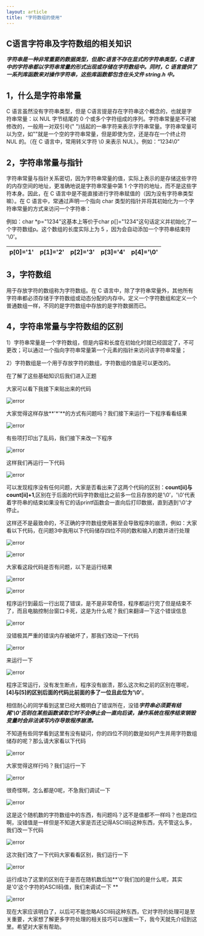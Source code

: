 ```yaml
---
layout: article
title: "字符数组的使用"
---
```


## C语言字符串及字符数组的相关知识

​ ***字符串是一种非常重要的数据类型，但是C语言不存在显式的字符串类型，C语言中的字符串都以字符串常量的形式出现或存储在字符数组中。同时，C 语言提供了一系列库函数来对操作字符串，这些库函数都包含在头文件 string.h 中。***

## 1，什么是字符串常量

  C 语言虽然没有字符串类型，但是 C语言提是存在字符串这个概念的，也就是字符串常量：以 NUL 字节结尾的 0 个或多个字符组成的序列。字符串常量是不可被修改的，一般用一对双引号(" ")括起的一串字符来表示字符串常量。字符串常量可以为空，如""就是一个空的字符串常量，但是即使为空，还是存在一个终止符 NUL 的。（在 C 语言中，常用转义字符 \0 来表示 NUL）。例如：“1234\0”

## 2，字符串常量与指针

  字符串常量与指针关系密切，因为字符串常量的值，实际上表示的是存储这些字符的内存空间的地址，更准确地说是字符串常量中第 1 个字符的地址，而不是这些字符本身。因此，在 C 语言中是不能直接进行字符串赋值的（因为没有字符串类型嘛）。在 C 语言中，常通过声明一个指向 char 类型的指针并将其初始化为一个字符串常量的方式来访问一个字符串：

例如：char *p="1234"这基本上等价于char p[]="1234"这句话定义并初始化了一个字符数组p。这个数组的长度实际上为 5 ，因为会自动添加一个字符串结束符 '\0'。

| **p[0]='1'** | **p[1]='2'** | **p[2]='3'** | **p[3]='4'** | **p[4]='\0'** |
| ------------ | ------------ | ------------ | ------------ | ------------- |

## 3，字符数组

  用于存放字符的数组称为字符数组。在 C 语言中，除了字符串常量外，其他所有字符串都必须存储于字符数组或动态分配的内存中。定义一个字符数组和定义一个普通数组一样，不同的是字符数组中存放的是字符数据而已。

## 4，字符串常量与字符数组的区别

1）字符串常量是一个字符数组，但是内容和长度在初始化时就已经固定了，不可更改；可以通过一个指向字符串常量第一个元素的指针来访问该字符串常量；

2）字符数组是一个用于存放字符的数组，字符数组的值是可以更改的。

在了解了这些基础知识后我们进入正题

大家可以看下我接下来贴出来的代码

![error](https://i.bmp.ovh/imgs/2021/11/8ecaa6dd78bd0c37.png)

大家觉得这样存放**'\*'**的方式有问题吗？我们接下来运行一下程序看看结果

![error](https://i.bmp.ovh/imgs/2021/11/a2dd3b2b109b1832.png)

有些项打印出了乱码，我们接下来改一下程序

![error](https://i.bmp.ovh/imgs/2021/11/285c59466478daf1.png)

这样我们再运行一下代码

![error](https://i.bmp.ovh/imgs/2021/11/7625ea8153f6a691.png)

可以发现程序没有任何问题，大家是否看出来了这两个代码的区别：**count[ii]与count[ii]+1**,区别在于后面的代码字符数组比之前多一位且存放的是‘\0’，'\0'代表着字符串的结束如果没有它的话printf函数会一直向后打印数据，直到遇到'\0'才停止。

这样还不是最致命的，不正确的字符数组使用甚至会导致程序的崩溃，例如：大家看以下代码，在问题3中我用以下代码储存四位不同的数和输入的数并进行处理

![error](https://i.bmp.ovh/imgs/2021/11/2560a1282276e2d5.png)

![error](https://i.bmp.ovh/imgs/2021/11/1810e3a5e07e433a.png)

大家看这段代码是否有问题，以下是运行结果

![error](https://i.bmp.ovh/imgs/2021/11/e2eec108596d9aa3.png)

![error](https://i.bmp.ovh/imgs/2021/11/24b7e2134e86bab5.png)

程序运行到最后一行出现了错误，是不是非常奇怪，程序都运行完了但是结束不了，而且电脑控制台窗口卡死，这是为什么呢？我们来翻译一下这个错误信息

![error](https://i.bmp.ovh/imgs/2021/11/20f2754cd8337431.png)

没错极其严重的错误内存被破坏了，那我们改动一下代码

![error](https://i.bmp.ovh/imgs/2021/11/ec458664adf0590e.png)

来运行一下

![error](https://obohe.com/i/2021/11/12/ki9ypo.png)

程序正常运行，没有发生断点，程序没有崩溃，那么这次和之前的区别在哪呢，**[4]与[5]的区别后面的代码比前面的多了一位且此位为'\0'**。

  相信耐心的同学看到这里已经大概明白了错误所在，没错***字符串必须要有结尾'\0'否则在某些函数读取它时不会停止会一直向后读，操作系统在程序结束销毁变量时会非法读写内存导致程序崩溃。***

  不知道有些同学看到这里有没有疑问，你的四位不同的数是如何产生并用字符数组储存的呢？那么请大家看以下代码

![error](https://obohe.com/i/2021/11/12/kj2au4.png)

大家觉得这样行吗？我们运行一下

![error](https://obohe.com/i/2021/11/12/kjo1ng.png)

很奇怪啊，怎么都是0呢，不急我们调试一下

![error](https://obohe.com/i/2021/11/12/kk4yq6.png)

这是这个随机数的字符数组中的东西，有问题吗？这不是值都不一样吗？也是四位啊，没错值是一样但是不知道大家是否还记得ASCII码这种东西，先不管这么多，我们改一下代码

![error](https://obohe.com/i/2021/11/12/kkbouo.png)

这次我们改了一下代码大家看看区别，我们运行一下

![error](https://obohe.com/i/2021/11/12/kkr4ip.png)

运行成功了这里的区别在于是否在随机数后加**'0'我们加的是什么呢，其实是'0'这个字符的ASCII码值，我们来调试一下
**

![error](https://obohe.com/i/2021/11/12/kl8to9.png)

现在大家应该明白了，以后可不能忽略ASCII码这种东西，它对字符的处理可是至关重要，大家想了解更多字符处理的相关技巧可以搜索一下，我今天就先介绍到这里。希望对大家有帮助。
